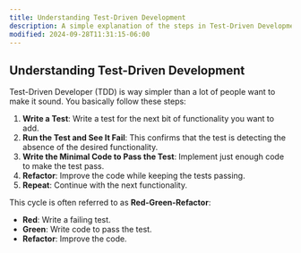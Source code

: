 ```yaml
---
title: Understanding Test-Driven Development
description: A simple explanation of the steps in Test-Driven Development.
modified: 2024-09-28T11:31:15-06:00
---
```


## Understanding Test-Driven Development

Test-Driven Developer (TDD) is way simpler than a lot of people want to make it sound. You basically follow these steps:

1. **Write a Test**: Write a test for the next bit of functionality you want to add.
2. **Run the Test and See It Fail**: This confirms that the test is detecting the absence of the desired functionality.
3. **Write the Minimal Code to Pass the Test**: Implement just enough code to make the test pass.
4. **Refactor**: Improve the code while keeping the tests passing.
5. **Repeat**: Continue with the next functionality.

This cycle is often referred to as **Red-Green-Refactor**:

- **Red**: Write a failing test.
- **Green**: Write code to pass the test.
- **Refactor**: Improve the code.

```ts

```
